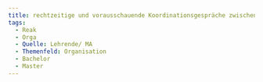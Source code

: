 ```yaml
---
title: rechtzeitige und vorausschauende Koordinationsgespräche zwischen Modulverantwortlichen eines Fachsemesters (inkl. Lehrbeauftragten und WiMAs)
tags:
  - Reak
  - Orga
  - Quelle: Lehrende/ MA
  - Themenfeld: Organisation
  - Bachelor
  - Master
---
```


